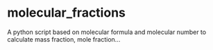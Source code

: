 # molecular_fractions
A python script based on molecular formula and molecular number to calculate mass fraction, mole fraction...
